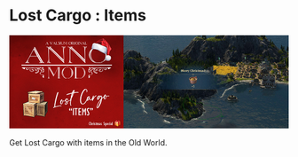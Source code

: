 # Lost Cargo : Items

![](./files/lostcargobanner.jpg)

Get Lost Cargo with items in the Old World.
